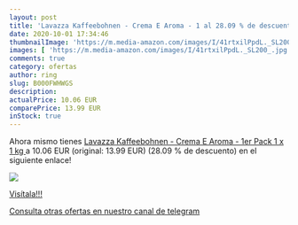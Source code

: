 ```yaml
---
layout: post
title: 'Lavazza Kaffeebohnen - Crema E Aroma - 1 al 28.09 % de descuento'
date: 2020-10-01 17:34:46
thumbnailImage: 'https://m.media-amazon.com/images/I/41rtxilPpdL._SL200_.jpg'
images: [ 'https://m.media-amazon.com/images/I/41rtxilPpdL._SL200_.jpg' ]
comments: true
category: ofertas
author: ring
slug: B000FWHWGS
description:
actualPrice: 10.06 EUR
comparePrice: 13.99 EUR
inStock: true
---
```


Ahora mismo tienes [Lavazza Kaffeebohnen - Crema E Aroma - 1er Pack  1 x 1 kg ](https://www.amazon.com/dp/B000FWHWGS/?tag=redken08-20) a 10.06 EUR (original: 13.99 EUR) (28.09 %  de descuento) en el siguiente enlace!

[![](https://m.media-amazon.com/images/I/41rtxilPpdL._SL200_.jpg)](https://www.amazon.com/dp/B000FWHWGS/?tag=redken08-20)

[Visítala!!!](https://www.amazon.com/dp/B000FWHWGS/?tag=redken08-20)

[Consulta otras ofertas en nuestro canal de telegram](https://t.me/s/ofertas25)
